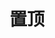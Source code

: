 ---
title: 置顶
description: 可能是些重要的文章罢
image: img.png

# Badge style
style:
    background: "#EE2C2C"
    color: "#fff"

weight: 1
---